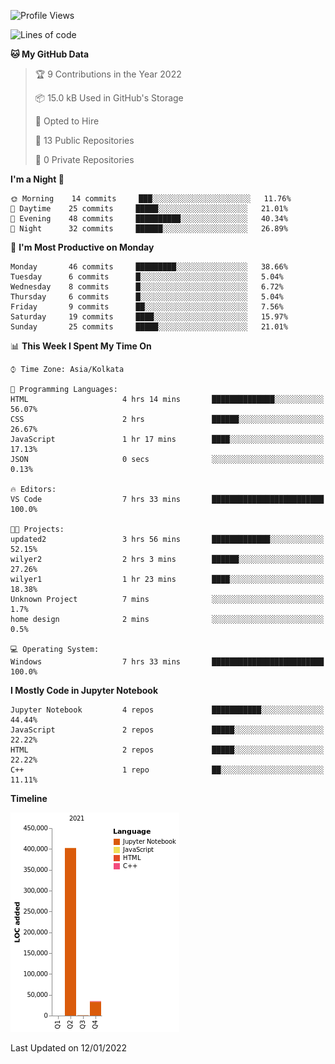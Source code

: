 <!--START_SECTION:waka-->
![Profile Views](http://img.shields.io/badge/Profile%20Views-0-blue)

![Lines of code](https://img.shields.io/badge/From%20Hello%20World%20I%27ve%20Written-438%20Thousand%20lines%20of%20code-blue)

**🐱 My GitHub Data** 

> 🏆 9 Contributions in the Year 2022
 > 
> 📦 15.0 kB Used in GitHub's Storage 
 > 
> 💼 Opted to Hire
 > 
> 📜 13 Public Repositories 
 > 
> 🔑 0 Private Repositories  
 > 
**I'm a Night 🦉** 

```text
🌞 Morning    14 commits     ███░░░░░░░░░░░░░░░░░░░░░░   11.76% 
🌆 Daytime    25 commits     █████░░░░░░░░░░░░░░░░░░░░   21.01% 
🌃 Evening    48 commits     ██████████░░░░░░░░░░░░░░░   40.34% 
🌙 Night      32 commits     ██████░░░░░░░░░░░░░░░░░░░   26.89%

```
📅 **I'm Most Productive on Monday** 

```text
Monday       46 commits     █████████░░░░░░░░░░░░░░░░   38.66% 
Tuesday      6 commits      █░░░░░░░░░░░░░░░░░░░░░░░░   5.04% 
Wednesday    8 commits      █░░░░░░░░░░░░░░░░░░░░░░░░   6.72% 
Thursday     6 commits      █░░░░░░░░░░░░░░░░░░░░░░░░   5.04% 
Friday       9 commits      ██░░░░░░░░░░░░░░░░░░░░░░░   7.56% 
Saturday     19 commits     ████░░░░░░░░░░░░░░░░░░░░░   15.97% 
Sunday       25 commits     █████░░░░░░░░░░░░░░░░░░░░   21.01%

```


📊 **This Week I Spent My Time On** 

```text
⌚︎ Time Zone: Asia/Kolkata

💬 Programming Languages: 
HTML                     4 hrs 14 mins       ██████████████░░░░░░░░░░░   56.07% 
CSS                      2 hrs               ██████░░░░░░░░░░░░░░░░░░░   26.67% 
JavaScript               1 hr 17 mins        ████░░░░░░░░░░░░░░░░░░░░░   17.13% 
JSON                     0 secs              ░░░░░░░░░░░░░░░░░░░░░░░░░   0.13%

🔥 Editors: 
VS Code                  7 hrs 33 mins       █████████████████████████   100.0%

🐱‍💻 Projects: 
updated2                 3 hrs 56 mins       █████████████░░░░░░░░░░░░   52.15% 
wilyer2                  2 hrs 3 mins        ██████░░░░░░░░░░░░░░░░░░░   27.26% 
wilyer1                  1 hr 23 mins        ████░░░░░░░░░░░░░░░░░░░░░   18.38% 
Unknown Project          7 mins              ░░░░░░░░░░░░░░░░░░░░░░░░░   1.7% 
home design              2 mins              ░░░░░░░░░░░░░░░░░░░░░░░░░   0.5%

💻 Operating System: 
Windows                  7 hrs 33 mins       █████████████████████████   100.0%

```

**I Mostly Code in Jupyter Notebook** 

```text
Jupyter Notebook         4 repos             ███████████░░░░░░░░░░░░░░   44.44% 
JavaScript               2 repos             █████░░░░░░░░░░░░░░░░░░░░   22.22% 
HTML                     2 repos             █████░░░░░░░░░░░░░░░░░░░░   22.22% 
C++                      1 repo              ██░░░░░░░░░░░░░░░░░░░░░░░   11.11%

```


**Timeline**

![Chart not found](https://raw.githubusercontent.com/ThejaswinS/ThejaswinS/main/charts/bar_graph.png) 


 Last Updated on 12/01/2022
<!--END_SECTION:waka-->





